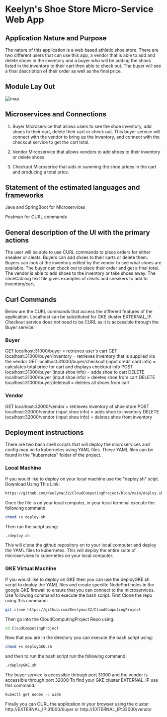 
# Keelyn's Shoe Store Micro-Service Web App

## Application Nature and Purpose
The nature of this application is  a web based athletic shoe store. There are two different users that can use this app, a vendor that is able to add and delete shoes in the inventory and a buyer who will be adding the shoes listed in the inventory to their cart then able to check out. The buyer will see a final description of their order as well as the final price. 
## Module Lay Out
![map](https://user-images.githubusercontent.com/91858712/236646005-5d24b7c3-fead-40bd-9918-e810be0b7768.jpg)


## Microservices and Connections
1. Buyer Microservice that allows users to see the shoe inventory, add shoes to their cart, delete their cart or
check out. This buyer service will connect with the vendor to bring up the inventory, and connect with the checkout service to get the cart total.  

2. Vendor Mircoservice that allows vendors to add shoes to their inventory or delete shoes.

3. Checkout Microserice that aids in summing the shoe prices in the cart and producing a total price. 

## Statement of the estimated languages and frameworks

Java and SpringBoot for Microservices

Postman for CURL commands

## General description of the UI with the primary actions
The user will be able to use CURL commands to place orders for either sneaker or cleats. Buyers can add shoes to their carts or delete them. Buyers can look at the inventory edited by the vendor to see what shoes are available. The buyer can check out to place their order and get a final total. The vendor is able to add shoes to the inventory or take shoes away. The shoeCatalog text file gives examples of cleats and sneakers to add to inventory/cart. 

## Curl Commands 
Below are the CURL commands that access the different features of the application. Localhost can be substituted for GKE cluster EXTERNAL_IP. Checkout service does not need to be CURL as it is accessible through the Buyer service. 
### Buyer 
GET localhost:31000/buyer = retrieves user's cart
GET localhost:31000/buyer/inventory = retrieves inventory that is supplied via the vendor
GET localhost:31000/buyer/checkout (input credit card info) = calculates total price for cart and displays checkout info
POST localhost:31000/buyer (input shoe info) = adds shoe to cart 
DELETE localhost:31000/buyer  (input shoe info) = deletes shoe from cart
DELETE localhost:31000/buyer/deleteall  = deletes all shoes from cart

### Vendor 
GET localhost:32000/vendor = retrieves inventory of shoe store
POST localhost:32000/vendor (input shoe info) = adds shoe to inventory
DELETE localhost:32000/vendor (input shoe info) = deletes shoe from inventory


## Deployment instructions 
There are two bash shell scripts that will deploy the microservices and config map on to kubernetes using YAML files. These YAML files can be found in the "kubernetes" folder of the project. 
### Local Machine
If you would like to deploy on your local machine use the "deploy.sh" scipt. 
Download Using This Link: 
```sh
https://github.com/Keelymac32/CloudComputingProject/blob/main/deploy.sh
```

Once the file is on your local computer, in your local terminal execute the following command: 

```sh
chmod +x deploy.sh 
```
Then run the script using:

```sh
./deploy.sh 
```
This will clone the github repository on to your local computer and deploy the YAML files to kubernetes. 
This will deploy the entire suite of microservices to kubernetes on your local computer. 
### GKE Virtual Machine
If you would like to deploy on GKE then you can use the deployGKE.sh script to deploy the YAML files and create specific NodePort holes in the google GKE firewall to ensure that you can connect to the microservices. Use following command to execute the bash script.
First Clone the repo using this command:
```sh
git clone https://github.com/Keelymac32/CloudComputingProject
```
Then go into the CloudComputingProject Repo using:
```sh
cd CloudComputingProject
```
Now that you are in the directory you can execute the bash script using:

```sh
chmod +x deployGKE.sh
```
and then to run the bash script run the following command:
```sh
./deployGKE.sh
```
The buyer service is accessible through port 31000 and the vendor is accessible through port 32000
To find your GKE cluster EXTERNAL_IP use this command:
```sh
kubectl get nodes -o wide
```
Finally you can CURL the application in your browser using the cluster http://EXTERNAL_IP:31000/buyer or http://EXTERNAL_IP:32000/vendor
